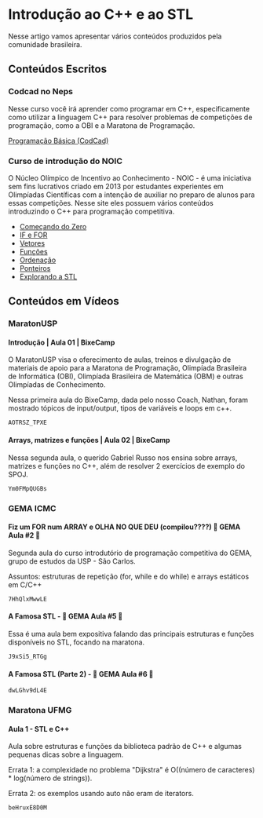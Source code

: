 # Introdução ao C++ e ao STL

Nesse artigo vamos apresentar vários conteúdos produzidos pela comunidade brasileira.

## Conteúdos Escritos

### Codcad no Neps

Nesse curso você irá aprender como programar em C++, especificamente como utilizar a linguagem C++ para resolver problemas de competições de programação, como a OBI e a Maratona de Programação.

[Programação Básica (CodCad)](https://neps.academy/br/course/6)

### Curso de introdução do NOIC

O Núcleo Olímpico de Incentivo ao Conhecimento - NOIC - é uma iniciativa sem fins lucrativos criado em 2013 por estudantes experientes em Olimpíadas Científicas com a intenção de auxiliar no preparo de alunos para essas competições. Nesse site eles possuem vários conteúdos introduzindo o C++ para programação competitiva.

- [Começando do Zero](https://noic.com.br/materiais-informatica/curso/basic-01/)
- [IF e FOR](https://noic.com.br/materiais-informatica/curso/basic-02/)
- [Vetores](https://noic.com.br/materiais-informatica/curso/basic-03/)
- [Funções](https://noic.com.br/materiais-informatica/curso/basic-04/)
- [Ordenação](https://noic.com.br/materiais-informatica/curso/basic-05/)
- [Ponteiros](https://noic.com.br/materiais-informatica/curso/basic-06/)
- [Explorando a STL](https://noic.com.br/materiais-informatica/curso/data-structures-guide/)

## Conteúdos em Vídeos

### MaratonUSP

#### Introdução | Aula 01 | BixeCamp

O MaratonUSP visa o oferecimento de aulas, treinos e divulgação de materiais de apoio para a Maratona de Programação, Olimpíada Brasileira de Informática (OBI), Olimpíada Brasileira de Matemática (OBM) e outras Olimpíadas de Conhecimento.

Nessa primeira aula do BixeCamp, dada pelo nosso Coach, Nathan, foram mostrado tópicos de input/output, tipos de variáveis e loops em c++.

```youtube
AOTRSZ_TPXE
```

#### Arrays, matrizes e funções | Aula 02 | BixeCamp

Nessa segunda aula, o querido Gabriel Russo nos ensina sobre arrays, matrizes e funções no C++, além de resolver 2 exercícios de exemplo do SPOJ.

```youtube
Ym0FMpQUGBs
```

### GEMA ICMC

#### Fiz um FOR num ARRAY e OLHA NO QUE DEU (compilou????) 🎈 GEMA Aula #2 🎈

Segunda aula do curso introdutório de programação competitiva do GEMA, grupo de estudos da USP - São Carlos.

Assuntos: estruturas de repetição (for, while e do while) e arrays estáticos em C/C++

```youtube
7HhQlxMwwLE
```

#### A Famosa STL - 🎈 GEMA Aula #5 🎈

Essa é uma aula bem expositiva falando das principais estruturas e funções disponíveis no STL, focando na maratona.

```youtube
J9xSi5_RTGg
```

#### A Famosa STL (Parte 2) - 🎈 GEMA Aula #6 🎈

```youtube
dwLGhv9dL4E
```

### Maratona UFMG

#### Aula 1 - STL e C++

Aula sobre estruturas e funções da biblioteca padrão de C++ e algumas pequenas dicas sobre a linguagem.

Errata 1: a complexidade no problema "Dijkstra" é O((número de caracteres) * log(número de strings)).

Errata 2: os exemplos usando auto não eram de iterators.

```youtube
beHruxE8D0M
```